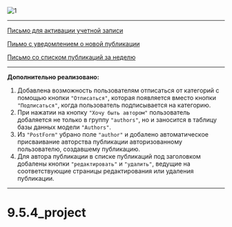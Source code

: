 ![1](https://user-images.githubusercontent.com/108303572/210212000-8a6d8d52-2112-4b4f-a36c-77c23af5b7e5.jpg)
***
[Письмо для активации учетной записи](https://disk.yandex.ru/i/G01btBUpWoMl0Q)

[Пиьмо с уведомлением о новой публикации](https://disk.yandex.ru/i/LVc2wuXR74WcBA)

[Письмо со списком публикаций за неделю](https://disk.yandex.ru/i/wdL4DPBx372NUg)
***
**Дополнительно реализовано:**
1. Добавлена возможность пользователям отписаться от категорий с помощью кнопки `"Отписаться"`, которая появляется вместо кнопки `"Подписаться"`, когда пользователь подписывается на категорию.
2. При нажатии на кнопку `"Хочу быть автором"` пользователь добаляется не только в группу `"authors"`, но и заносится в таблицу базы данных модели `"Authors"`.
3. Из `"PostForm"` убрано поле `"author"` и добалено автоматическое присваивание авторства публикации авторизованному пользователю, создавшему публикацию.
4. Для автора публикации в списке публикаций под заголовком добалены кнопки `"редактировать"` и `"удалить"`, ведущие на соответствующие страницы редактирования или удаления публикации.  
***
# 9.5.4_project
